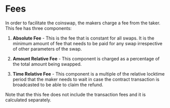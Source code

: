 # Fees

In order to facilitate the coinswap, the makers charge a fee from the taker. This fee has three components:

1. **Absolute Fee** - This is the fee that is constant for all swaps. It is the minimum amount of fee that needs to be paid for any swap irrespective of other parameters of the swap.
   
2. **Amount Relative Fee** - This component is charged as a percentage of the total amount being swapped.
   
3. **Time Relative Fee** - This component is a multiple of the relative locktime period that the maker needs to wait in case the contract transaction is broadcasted to be able to claim the refund.

Note that the this fee does not include the transaction fees and it is calculated separately.